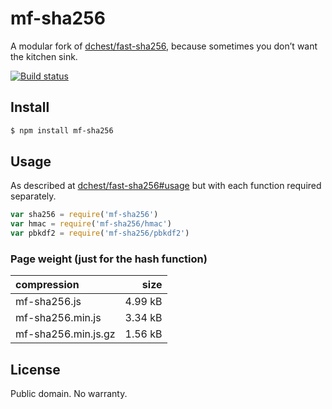 # mf-sha256

A modular fork of [dchest/fast-sha256](https://github.com/dchest/fast-sha256-js), because sometimes you don’t want the kitchen sink.

[![Build status](https://travis-ci.org/michaelrhodes/mf-sha256.svg?branch=master)](https://travis-ci.org/michaelrhodes/mf-sha256)

## Install

```sh
$ npm install mf-sha256
```

## Usage

As described at [dchest/fast-sha256#usage](https://github.com/dchest/fast-sha256-js#usage) but with each function required separately.

```js
var sha256 = require('mf-sha256')
var hmac = require('mf-sha256/hmac')
var pbkdf2 = require('mf-sha256/pbkdf2')
```

### Page weight (just for the hash function)

| compression         |    size |
| :------------------ | ------: |
| mf-sha256.js        | 4.99 kB |
| mf-sha256.min.js    | 3.34 kB |
| mf-sha256.min.js.gz | 1.56 kB |


## License

Public domain. No warranty.
